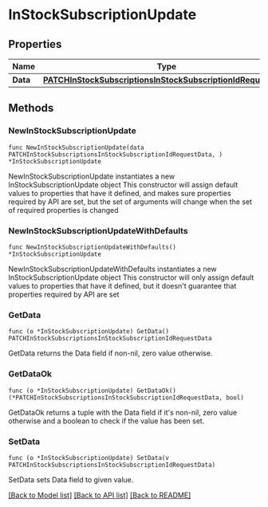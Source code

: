 # InStockSubscriptionUpdate

## Properties

Name | Type | Description | Notes
------------ | ------------- | ------------- | -------------
**Data** | [**PATCHInStockSubscriptionsInStockSubscriptionIdRequestData**](PATCHInStockSubscriptionsInStockSubscriptionIdRequestData.md) |  | 

## Methods

### NewInStockSubscriptionUpdate

`func NewInStockSubscriptionUpdate(data PATCHInStockSubscriptionsInStockSubscriptionIdRequestData, ) *InStockSubscriptionUpdate`

NewInStockSubscriptionUpdate instantiates a new InStockSubscriptionUpdate object
This constructor will assign default values to properties that have it defined,
and makes sure properties required by API are set, but the set of arguments
will change when the set of required properties is changed

### NewInStockSubscriptionUpdateWithDefaults

`func NewInStockSubscriptionUpdateWithDefaults() *InStockSubscriptionUpdate`

NewInStockSubscriptionUpdateWithDefaults instantiates a new InStockSubscriptionUpdate object
This constructor will only assign default values to properties that have it defined,
but it doesn't guarantee that properties required by API are set

### GetData

`func (o *InStockSubscriptionUpdate) GetData() PATCHInStockSubscriptionsInStockSubscriptionIdRequestData`

GetData returns the Data field if non-nil, zero value otherwise.

### GetDataOk

`func (o *InStockSubscriptionUpdate) GetDataOk() (*PATCHInStockSubscriptionsInStockSubscriptionIdRequestData, bool)`

GetDataOk returns a tuple with the Data field if it's non-nil, zero value otherwise
and a boolean to check if the value has been set.

### SetData

`func (o *InStockSubscriptionUpdate) SetData(v PATCHInStockSubscriptionsInStockSubscriptionIdRequestData)`

SetData sets Data field to given value.



[[Back to Model list]](../README.md#documentation-for-models) [[Back to API list]](../README.md#documentation-for-api-endpoints) [[Back to README]](../README.md)


